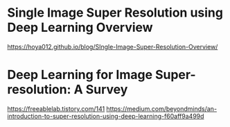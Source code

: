 # Single Image Super Resolution using Deep Learning Overview
https://hoya012.github.io/blog/SIngle-Image-Super-Resolution-Overview/

# Deep Learning for Image Super-resolution: A Survey
https://freeablelab.tistory.com/141
https://medium.com/beyondminds/an-introduction-to-super-resolution-using-deep-learning-f60aff9a499d
